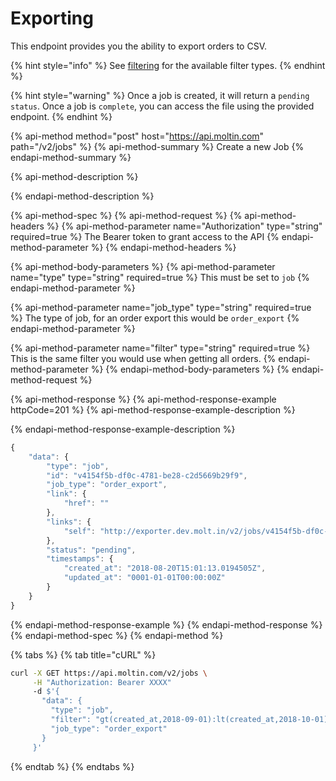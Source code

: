 # Exporting

This endpoint provides you the ability to export orders to CSV.

{% hint style="info" %}
See [filtering](https://docs.moltin.com/orders-and-customers/orders/filtering) for the available filter types.
{% endhint %}

{% hint style="warning" %}
Once a job is created, it will return a `pending` `status`. Once a job is `complete`, you can access the file using the provided endpoint.
{% endhint %}

{% api-method method="post" host="https://api.moltin.com" path="/v2/jobs" %}
{% api-method-summary %}
Create a new Job
{% endapi-method-summary %}

{% api-method-description %}

{% endapi-method-description %}

{% api-method-spec %}
{% api-method-request %}
{% api-method-headers %}
{% api-method-parameter name="Authorization" type="string" required=true %}
The Bearer token to grant access to the API
{% endapi-method-parameter %}
{% endapi-method-headers %}

{% api-method-body-parameters %}
{% api-method-parameter name="type" type="string" required=true %}
This must be set to `job`
{% endapi-method-parameter %}

{% api-method-parameter name="job\_type" type="string" required=true %}
The type of job, for an order export this would be `order_export`
{% endapi-method-parameter %}

{% api-method-parameter name="filter" type="string" required=true %}
This is the same filter you would use when getting all orders.
{% endapi-method-parameter %}
{% endapi-method-body-parameters %}
{% endapi-method-request %}

{% api-method-response %}
{% api-method-response-example httpCode=201 %}
{% api-method-response-example-description %}

{% endapi-method-response-example-description %}

```javascript
{
    "data": {
        "type": "job",
        "id": "v4154f5b-df0c-4781-be28-c2d5669b29f9",
        "job_type": "order_export",
        "link": {
            "href": ""
        },
        "links": {
            "self": "http://exporter.dev.molt.in/v2/jobs/v4154f5b-df0c-4781-be28-c2d5669b29f9"
        },
        "status": "pending",
        "timestamps": {
            "created_at": "2018-08-20T15:01:13.0194505Z",
            "updated_at": "0001-01-01T00:00:00Z"
        }
    }
}
```
{% endapi-method-response-example %}
{% endapi-method-response %}
{% endapi-method-spec %}
{% endapi-method %}

{% tabs %}
{% tab title="cURL" %}
```bash
curl -X GET https://api.moltin.com/v2/jobs \
     -H "Authorization: Bearer XXXX"
     -d $'{
       "data": {
         "type": "job",
         "filter": "gt(created_at,2018-09-01):lt(created_at,2018-10-01):eq(payment,refunded)",
         "job_type": "order_export"
       }
     }'
```
{% endtab %}
{% endtabs %}

